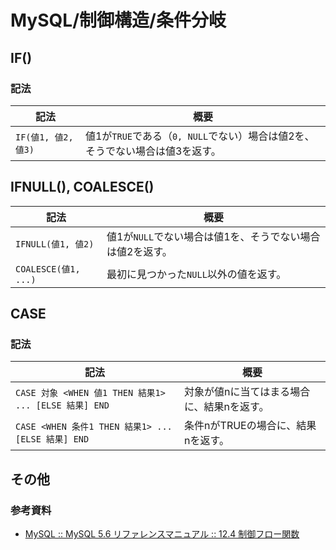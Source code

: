 # MySQL/制御構造/条件分岐

## IF()

### 記法

| 記法                | 概要                                                         |
| ------------------- | ------------------------------------------------------------ |
| `IF(値1, 値2, 値3)` | 値1が`TRUE`である（`0, NULL`でない）場合は値2を、そうでない場合は値3を返す。 |

## IFNULL(), COALESCE()

| 記法                 | 概要                                                      |
| -------------------- | --------------------------------------------------------- |
| `IFNULL(値1, 値2)`   | 値1が`NULL`でない場合は値1を、そうでない場合は値2を返す。 |
| `COALESCE(値1, ...)` | 最初に見つかった`NULL`以外の値を返す。                    |

## CASE

### 記法

| 記法                                                  | 概要                                       |
| ----------------------------------------------------- | ------------------------------------------ |
| `CASE 対象 <WHEN 値1 THEN 結果1> ... [ELSE 結果] END` | 対象が値nに当てはまる場合に、結果nを返す。 |
| `CASE <WHEN 条件1 THEN 結果1> ... [ELSE 結果] END`    | 条件nがTRUEの場合に、結果nを返す。         |

## その他

### 参考資料

- [MySQL :: MySQL 5.6 リファレンスマニュアル :: 12.4 制御フロー関数](https://dev.mysql.com/doc/refman/5.6/ja/control-flow-functions.html)
